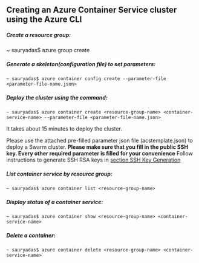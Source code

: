 ## Creating an Azure Container Service cluster using the Azure CLI

##### Create a resource group:
~ sauryadas$ azure group create <resource-group-name> <location>


##### Generate a skeleton(configuration file) to set parameters:
```
~ sauryadas$ azure container config create --parameter-file <parameter-file-name.json>
```
##### Deploy the cluster using the command:
```
~ sauryadas$ azure container create <resource-group-name> <container-service-name> --parameter-file <parameter-file-name.json>
```

It takes about 15 minutes to deploy the cluster.

Please use the attached pre-filled parameter json file (acstemplate.json) to deploy a Swarm cluster.
**Please make sure that you fill in the public SSH key. Every other required parameter is filled for your convenience**
Follow instructions to generate SSH RSA keys in [section SSH Key Generation](https://github.com/Azure/azure-quickstart-templates/blob/master/101-acs-mesos/docs/SSHKeyManagement.md#ssh-key-generation)


##### List container service by resource group:
```
~ sauryadas$ azure container list <resource-group-name>
```

##### Display status of a container service:
```
~ sauryadas$ azure container show <resource-group-name> <container-service-name>
```

##### Delete a container:
```
~ sauryadas$ azure container delete <resource-group-name> <container-service-name>
```
